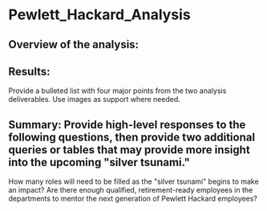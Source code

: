 # Pewlett_Hackard_Analysis
## Overview of the analysis:

## Results: 
Provide a bulleted list with four major points from the two analysis deliverables. Use images as support where needed.
## Summary: Provide high-level responses to the following questions, then provide two additional queries or tables that may provide more insight into the upcoming "silver tsunami."
How many roles will need to be filled as the "silver tsunami" begins to make an impact?
Are there enough qualified, retirement-ready employees in the departments to mentor the next generation of Pewlett Hackard employees?






















